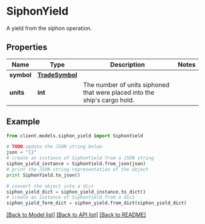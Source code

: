 # SiphonYield

A yield from the siphon operation.

## Properties

Name | Type | Description | Notes
------------ | ------------- | ------------- | -------------
**symbol** | [**TradeSymbol**](TradeSymbol.md) |  |
**units** | **int** | The number of units siphoned that were placed into the ship&#39;s cargo hold. |

## Example

```python
from client.models.siphon_yield import SiphonYield

# TODO update the JSON string below
json = "{}"
# create an instance of SiphonYield from a JSON string
siphon_yield_instance = SiphonYield.from_json(json)
# print the JSON string representation of the object
print SiphonYield.to_json()

# convert the object into a dict
siphon_yield_dict = siphon_yield_instance.to_dict()
# create an instance of SiphonYield from a dict
siphon_yield_form_dict = siphon_yield.from_dict(siphon_yield_dict)
```

[[Back to Model list]](../README.md#documentation-for-models) [[Back to API list]](../README.md#documentation-for-api-endpoints) [[Back to README]](../README.md)
